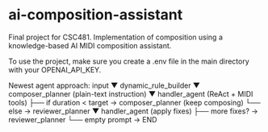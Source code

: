 # ai-composition-assistant
Final project for CSC481. Implementation of composition using a knowledge-based AI MIDI composition assistant.

To use the project, make sure you create a .env file in the main directory with your OPENAI_API_KEY.

Newest agent approach:
input
   ▼
dynamic_rule_builder
   ▼
composer_planner   (plain-text instruction)
   ▼
handler_agent      (ReAct + MIDI tools)
   ├── if duration < target  →  composer_planner   (keep composing)
   └── else                  →  reviewer_planner
                                   ▼
                               handler_agent  (apply fixes)
                                   ├── more fixes? → reviewer_planner
                                   └── empty prompt → END
